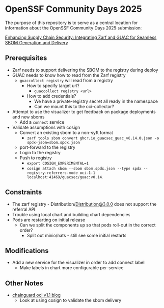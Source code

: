 # OpenSSF Community Days 2025

The purpose of this repository is to serve as a central location for information about the OpenSSF Community Days 2025 submission: 

[Enhancing Supply Chain Security: Integrating Zarf and GUAC for Seamless SBOM Generation and Delivery](https://sched.co/1zhnb)

## Prerequisites

- Zarf needs to support delivering the SBOM to the registry during deploy
- GUAC needs to know how to read from the Zarf registry
  - `guaccollect registry` will read from a registry
    - How to specify target url?
      - `guaccollect registry <url>`
    - How to add credentials?
      - We have a private-registry secret all ready in the namespace
      - Can we mount this to the oci-collector?
- Attempt to use the visualizer to get feedback on package deployments and new sboms
  - Add a `connect` service
- Validate assumptions with cosign
  - Convert an existing sbom to a non-syft format
    - `zarf tools sbom convert ghcr.io_guacsec_guac_v0.14.0.json -o spdx-json=sbom.spdx.json`
  - port-forward to the registry
  - Login to the registry
  - Push to registry
    - `export COSIGN_EXPERIMENTAL=1`
    - `cosign attach sbom --sbom sbom.spdx.json --type spdx --registry-referrers-mode oci-1-1 localhost:41469/guacsec/guac:v0.14.`

## Constraints
- The zarf registry - Distribution/Distribution@3.0.0 does not support the referral API
- Trouble using local chart and building chart dependencies
- Pods are restarting on initial release
  - Can we split the components up so that pods roll-out in the correct order?
    - Split out minio/nats - still see some initial restarts 

## Modifications
- Add a new service for the visualizer in order to add connect label
  - Make labels in chart more configurable per-service


## Other Notes
- [chainguard oci v1.1 blog](https://www.chainguard.dev/unchained/building-towards-oci-v1-1-support-in-cosign)
  - Look at using cosign to validate the sbom delivery